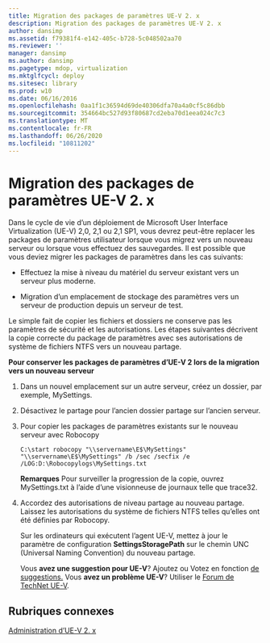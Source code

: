 ```yaml
---
title: Migration des packages de paramètres UE-V 2. x
description: Migration des packages de paramètres UE-V 2. x
author: dansimp
ms.assetid: f79381f4-e142-405c-b728-5c048502aa70
ms.reviewer: ''
manager: dansimp
ms.author: dansimp
ms.pagetype: mdop, virtualization
ms.mktglfcycl: deploy
ms.sitesec: library
ms.prod: w10
ms.date: 06/16/2016
ms.openlocfilehash: 0aa1f1c36594d69de40306dfa70a4a0cf5c86dbb
ms.sourcegitcommit: 354664bc527d93f80687cd2eba70d1eea024c7c3
ms.translationtype: MT
ms.contentlocale: fr-FR
ms.lasthandoff: 06/26/2020
ms.locfileid: "10811202"
---
```

# Migration des packages de paramètres UE-V 2. x


Dans le cycle de vie d’un déploiement de Microsoft User Interface Virtualization (UE-V) 2,0, 2,1 ou 2,1 SP1, vous devrez peut-être replacer les packages de paramètres utilisateur lorsque vous migrez vers un nouveau serveur ou lorsque vous effectuez des sauvegardes. Il est possible que vous deviez migrer les packages de paramètres dans les cas suivants:

-   Effectuez la mise à niveau du matériel du serveur existant vers un serveur plus moderne.

-   Migration d’un emplacement de stockage des paramètres vers un serveur de production depuis un serveur de test.

Le simple fait de copier les fichiers et dossiers ne conserve pas les paramètres de sécurité et les autorisations. Les étapes suivantes décrivent la copie correcte du package de paramètres avec ses autorisations de système de fichiers NTFS vers un nouveau partage.

**Pour conserver les packages de paramètres d’UE-V 2 lors de la migration vers un nouveau serveur**

1.  Dans un nouvel emplacement sur un autre serveur, créez un dossier, par exemple, MySettings.

2.  Désactivez le partage pour l’ancien dossier partage sur l’ancien serveur.

3.  Pour copier les packages de paramètres existants sur le nouveau serveur avec Robocopy

    ``` syntax
    C:\start robocopy "\\servername\E$\MySettings" "\\servername\E$\MySettings" /b /sec /secfix /e /LOG:D:\Robocopylogs\MySettings.txt
    ```

    **Remarques**  Pour surveiller la progression de la copie, ouvrez MySettings.txt à l’aide d’une visionneuse de journaux telle que trace32.

     

4.  Accordez des autorisations de niveau partage au nouveau partage. Laissez les autorisations du système de fichiers NTFS telles qu’elles ont été définies par Robocopy.

    Sur les ordinateurs qui exécutent l’agent UE-V, mettez à jour le paramètre de configuration **SettingsStoragePath** sur le chemin UNC (Universal Naming Convention) du nouveau partage.

    Vous **avez une suggestion pour UE-V**? Ajoutez ou Votez en fonction [de suggestions.](http://uev.uservoice.com/forums/280428-microsoft-user-experience-virtualization) Vous **avez un problème UE-V**? Utiliser le [Forum de TechNet UE-V](https://social.technet.microsoft.com/Forums/home?forum=mdopuev).

## Rubriques connexes


[Administration d’UE-V 2. x](administering-ue-v-2x-new-uevv2.md)

 

 





